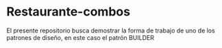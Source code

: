 # Restaurante-combos
El presente repositorio busca demostrar la forma de trabajo de uno de los patrones de diseño, en este caso el patrón BUILDER
